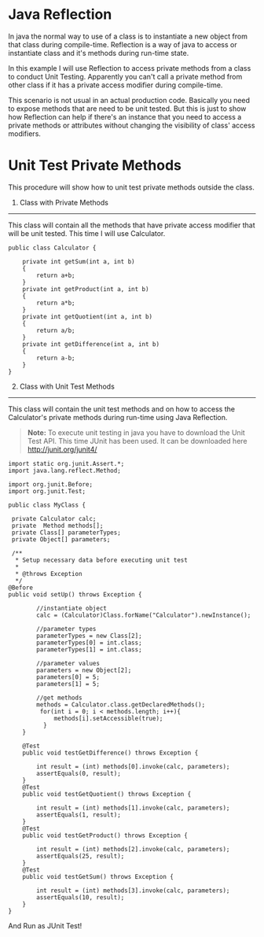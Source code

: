 Java Reflection
===================

In java the normal way to use of a class is to instantiate a new object from that class during compile-time. Reflection is a way of java to access or instantiate class and it's methods during run-time state.

In this example I will use Reflection to access private methods from a class to conduct Unit Testing. Apparently you can't call a private method from other class if it has a private access modifier during compile-time.

This scenario is not usual in an actual production code. Basically you need to expose methods that are need to be unit tested. But this is just to show how Reflection can help if there's an instance that you need to access a private methods or attributes without changing the visibility of class' access modifiers.


Unit Test Private Methods
===================
This procedure will show how to unit test private methods outside the class.

1. Class with Private Methods
-----------

This class will contain all the methods that have private access modifier that will be unit tested. This time I will use Calculator.

    public class Calculator {
	
		private int getSum(int a, int b)
		{
			return a+b;
		}
		private int getProduct(int a, int b)
		{
			return a*b;
		}
		private int getQuotient(int a, int b)
		{
			return a/b;
		}
		private int getDifference(int a, int b)
		{
			return a-b;
		}
	}
	

2. Class with Unit Test Methods
-----------
This class will contain the unit test methods and on how to access the Calculator's private methods during run-time using Java Reflection.

> **Note:**  To execute unit testing in java you have to download the Unit Test API. This time JUnit has been used. It can be downloaded here http://junit.org/junit4/

        
    import static org.junit.Assert.*;
    import java.lang.reflect.Method;
    
    import org.junit.Before;
    import org.junit.Test;

    public class MyClass {

	 private Calculator calc;
	 private  Method methods[];
	 private Class[] parameterTypes;
	 private Object[] parameters;
	 
	 /**
	  * Setup necessary data before executing unit test
	  * 
	  * @throws Exception
	  */
 	@Before
    public void setUp() throws Exception {
 		
		 	//instantiate object
	        calc = (Calculator)Class.forName("Calculator").newInstance();
	        
	        //parameter types
	        parameterTypes = new Class[2];
	        parameterTypes[0] = int.class;
	        parameterTypes[1] = int.class;
	        
	        //parameter values
	        parameters = new Object[2];
	        parameters[0] = 5;
	        parameters[1] = 5;	        
	        
	        //get methods
	        methods = Calculator.class.getDeclaredMethods();
	         for(int i = 0; i < methods.length; i++){
	             methods[i].setAccessible(true);
	          }
	    }
	
	    @Test
	    public void testGetDifference() throws Exception {
	
	        int result = (int) methods[0].invoke(calc, parameters); 
	        assertEquals(0, result);
	    }
	    @Test
	    public void testGetQuotient() throws Exception {
	
	        int result = (int) methods[1].invoke(calc, parameters); 
	        assertEquals(1, result);
	    }	    
	    @Test
	    public void testGetProduct() throws Exception {
	
	        int result = (int) methods[2].invoke(calc, parameters); 
	        assertEquals(25, result);
	    }
	    @Test
	    public void testGetSum() throws Exception {
	
	        int result = (int) methods[3].invoke(calc, parameters); 
	        assertEquals(10, result);
	    }
    }

And Run as JUnit Test!
